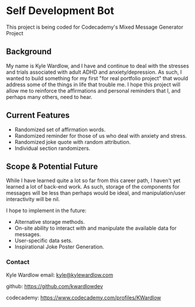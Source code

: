 # Self Development Bot
 This project is being coded for Codecademy's Mixed Message Generator Project

## Background

 My name is Kyle Wardlow, and I have and continue to deal with the stresses and trials associated with adult ADHD and anxiety/depression. As such, I wanted to build something for my first "for real portfolio project" that would address some of the things in life that trouble me. I hope this project will allow me to reinforce the affirmations and personal reminders that I, and perhaps many others, need to hear.

## Current Features
+ Randomized set of affirmation words.
+ Randomized reminder for those of us who deal with anxiety and stress.
+ Randomized joke quote with random attribution.
+ Individual section randomizers.


## Scope & Potential Future

 While I have learned quite a lot so far from this career path, I haven't yet learned a lot of back-end work. As such, storage of the components for messages will be less than perhaps would be ideal, and manipulation/user interactivity will be nil.

 I hope to implement in the future:
 + Alternative storage methods.
 + On-site ability to interact with and manipulate the available data for messages.
 + User-specific data sets.
 + Inspirational Joke Poster Generation.


### Contact
Kyle Wardlow
email: kyle@kylewardlow.com

github: https://github.com/kwardlowdev

codecademy: https://www.codecademy.com/profiles/KWardlow
